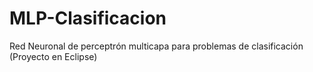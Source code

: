 # MLP-Clasificacion
Red Neuronal de perceptrón multicapa para problemas de clasificación (Proyecto en Eclipse)
